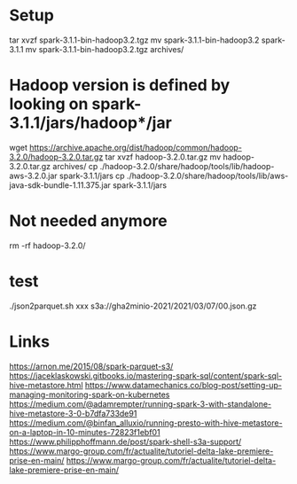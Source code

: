 # Setup

tar xvzf spark-3.1.1-bin-hadoop3.2.tgz
mv spark-3.1.1-bin-hadoop3.2 spark-3.1.1
mv spark-3.1.1-bin-hadoop3.2.tgz archives/

# Hadoop version is defined by looking on spark-3.1.1/jars/hadoop*/jar
wget https://archive.apache.org/dist/hadoop/common/hadoop-3.2.0/hadoop-3.2.0.tar.gz
tar xvzf hadoop-3.2.0.tar.gz
mv hadoop-3.2.0.tar.gz archives/
cp ./hadoop-3.2.0/share/hadoop/tools/lib/hadoop-aws-3.2.0.jar spark-3.1.1/jars
cp ./hadoop-3.2.0/share/hadoop/tools/lib/aws-java-sdk-bundle-1.11.375.jar spark-3.1.1/jars
# Not needed anymore
rm -rf hadoop-3.2.0/



# test

./json2parquet.sh xxx s3a://gha2minio-2021/2021/03/07/00.json.gz






# Links

https://arnon.me/2015/08/spark-parquet-s3/
https://jaceklaskowski.gitbooks.io/mastering-spark-sql/content/spark-sql-hive-metastore.html
https://www.datamechanics.co/blog-post/setting-up-managing-monitoring-spark-on-kubernetes
https://medium.com/@adamrempter/running-spark-3-with-standalone-hive-metastore-3-0-b7dfa733de91
https://medium.com/@binfan_alluxio/running-presto-with-hive-metastore-on-a-laptop-in-10-minutes-72823f1ebf01
https://www.philipphoffmann.de/post/spark-shell-s3a-support/
https://www.margo-group.com/fr/actualite/tutoriel-delta-lake-premiere-prise-en-main/
https://www.margo-group.com/fr/actualite/tutoriel-delta-lake-premiere-prise-en-main/

